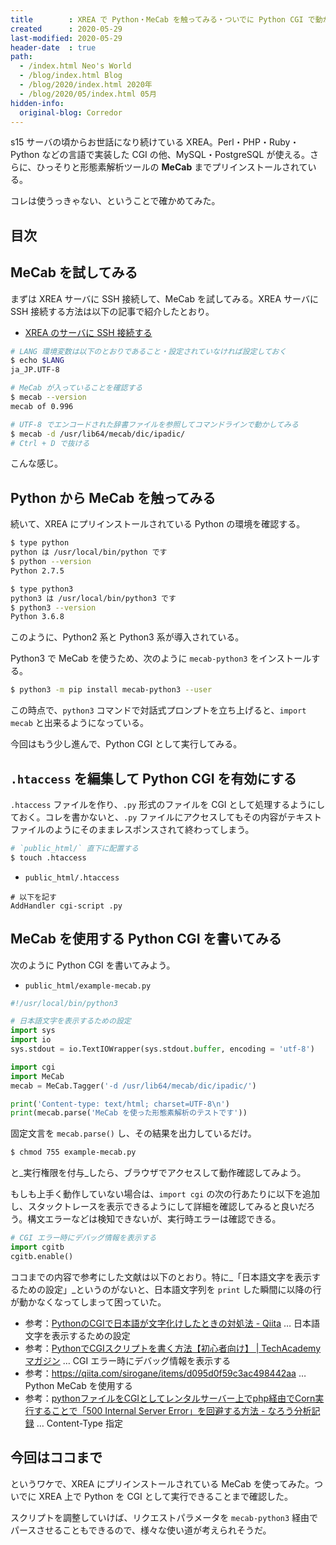 ```yaml
---
title        : XREA で Python・MeCab を触ってみる・ついでに Python CGI で動かしてみる
created      : 2020-05-29
last-modified: 2020-05-29
header-date  : true
path:
  - /index.html Neo's World
  - /blog/index.html Blog
  - /blog/2020/index.html 2020年
  - /blog/2020/05/index.html 05月
hidden-info:
  original-blog: Corredor
---
```


s15 サーバの頃からお世話になり続けている XREA。Perl・PHP・Ruby・Python などの言語で実装した CGI の他、MySQL・PostgreSQL が使える。さらに、ひっそりと形態素解析ツールの **MeCab** までプリインストールされている。

コレは使うっきゃない、ということで確かめてみた。

## 目次

## MeCab を試してみる

まずは XREA サーバに SSH 接続して、MeCab を試してみる。XREA サーバに SSH 接続する方法は以下の記事で紹介したとおり。

- [XREA のサーバに SSH 接続する](/blog/2019/08/12-02.html)

```bash
# LANG 環境変数は以下のとおりであること・設定されていなければ設定しておく
$ echo $LANG
ja_JP.UTF-8

# MeCab が入っていることを確認する
$ mecab --version
mecab of 0.996

# UTF-8 でエンコードされた辞書ファイルを参照してコマンドラインで動かしてみる
$ mecab -d /usr/lib64/mecab/dic/ipadic/
# Ctrl + D で抜ける
```

こんな感じ。

## Python から MeCab を触ってみる

続いて、XREA にプリインストールされている Python の環境を確認する。

```bash
$ type python
python は /usr/local/bin/python です
$ python --version
Python 2.7.5

$ type python3
python3 は /usr/local/bin/python3 です
$ python3 --version
Python 3.6.8
```

このように、Python2 系と Python3 系が導入されている。

Python3 で MeCab を使うため、次のように `mecab-python3` をインストールする。

```bash
$ python3 -m pip install mecab-python3 --user
```

この時点で、`python3` コマンドで対話式プロンプトを立ち上げると、`import mecab` と出来るようになっている。

今回はもう少し進んで、Python CGI として実行してみる。

## `.htaccess` を編集して Python CGI を有効にする

`.htaccess` ファイルを作り、`.py` 形式のファイルを CGI として処理するようにしておく。コレを書かないと、`.py` ファイルにアクセスしてもその内容がテキストファイルのようにそのままレスポンスされて終わってしまう。

```bash
# `public_html/` 直下に配置する
$ touch .htaccess
```

- `public_html/.htaccess`

```apacheconf
# 以下を記す
AddHandler cgi-script .py
```

## MeCab を使用する Python CGI を書いてみる

次のように Python CGI を書いてみよう。

- `public_html/example-mecab.py`

```python
#!/usr/local/bin/python3

# 日本語文字を表示するための設定
import sys
import io
sys.stdout = io.TextIOWrapper(sys.stdout.buffer, encoding = 'utf-8')

import cgi
import MeCab
mecab = MeCab.Tagger('-d /usr/lib64/mecab/dic/ipadic/')

print('Content-type: text/html; charset=UTF-8\n')
print(mecab.parse('MeCab を使った形態素解析のテストです'))
```

固定文言を `mecab.parse()` し、その結果を出力しているだけ。

```bash
$ chmod 755 example-mecab.py
```

と_実行権限を付与_したら、ブラウザでアクセスして動作確認してみよう。

もしも上手く動作していない場合は、`import cgi` の次の行あたりに以下を追加し、スタックトレースを表示できるようにして詳細を確認してみると良いだろう。構文エラーなどは検知できないが、実行時エラーは確認できる。

```python
# CGI エラー時にデバッグ情報を表示する
import cgitb
cgitb.enable()
```

ココまでの内容で参考にした文献は以下のとおり。特に_「日本語文字を表示するための設定」_というのがないと、日本語文字列を `print` した瞬間に以降の行が動かなくなってしまって困っていた。

- 参考：[PythonのCGIで日本語が文字化けしたときの対処法 - Qiita](https://qiita.com/eleven-junichi2/items/f3fcb6abe7fe21a4d89a) … 日本語文字を表示するための設定
- 参考：[PythonでCGIスクリプトを書く方法【初心者向け】 | TechAcademyマガジン](https://techacademy.jp/magazine/21488) … CGI エラー時にデバッグ情報を表示する
- 参考：<https://qiita.com/sirogane/items/d095d0f59c3ac498442aa> … Python MeCab を使用する
- 参考：[pythonファイルをCGIとしてレンタルサーバー上でphp経由でCorn実行することで「500 Internal Server Error」を回避する方法 - なろう分析記録](https://karupoimou.hatenablog.com/entry/2019/05/21/184126) … Content-Type 指定

## 今回はココまで

というワケで、XREA にプリインストールされている MeCab を使ってみた。ついでに XREA 上で Python を CGI として実行できることまで確認した。

スクリプトを調整していけば、リクエストパラメータを `mecab-python3` 経由でパースさせることもできるので、様々な使い道が考えられそうだ。
